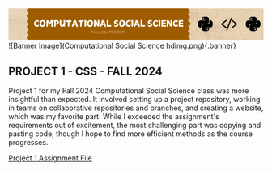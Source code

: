 <img src="Computational Social Science hdimg.png" class="banner" alt="Banner Image">
![Banner Image](Computational Social Science hdimg.png){.banner}

## PROJECT 1 - CSS - FALL 2024

Project 1 for my Fall 2024 Computational Social Science class was more insightful than expected. It involved setting up a project repository, working in teams on collaborative repositories and branches, and creating a website, which was my favorite part. While I exceeded the assignment's requirements out of excitement, the most challenging part was copying and pasting code, though I hope to find more efficient methods as the course progresses.  
  
  
[Project 1 Assignment File](Computational_Social_Science_Project_1__fa24_.pdf)

